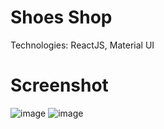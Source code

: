 # Shoes Shop

Technologies: ReactJS, Material UI

# Screenshot
![image](https://user-images.githubusercontent.com/59038507/170809956-244d0844-a0cc-414e-95cb-7a0221c1d0a4.png)
![image](https://user-images.githubusercontent.com/59038507/170809982-517c8727-fde2-489f-bcb8-3f2e76ae64f7.png)
